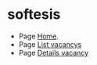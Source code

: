 # softesis

- Page [Home](https://cdn.rawgit.com/Vit05/softesis/da48ae63/build/index.html).
- Page [List vacancys](https://cdn.rawgit.com/Vit05/softesis/84aed560/build/vacancy-list.html)
- Page [Details vacancy](https://cdn.rawgit.com/Vit05/softesis/84aed560/build/vacancy-details.html)
